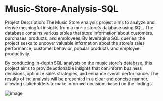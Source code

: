 # Music-Store-Analysis-SQL


Project Description:
The Music Store Analysis project aims to analyze and derive meaningful insights from a music store's database using SQL. The database contains various tables that store information about customers, purchases, products, and employees. By leveraging SQL queries, the project seeks to uncover valuable information about the store's sales performance, customer behavior, popular products, and employee productivity.

By conducting in-depth SQL analysis on the music store's database, this project aims to provide actionable insights that can inform business decisions, optimize sales strategies, and enhance overall performance. The results of the analysis will be presented in a clear and concise manner, allowing stakeholders to make informed decisions based on the findings.

![image](https://github.com/ksht88/Music-Store-Analysis-SQL/assets/104099053/603fea9c-7539-43de-82f0-36586ba4104e)




